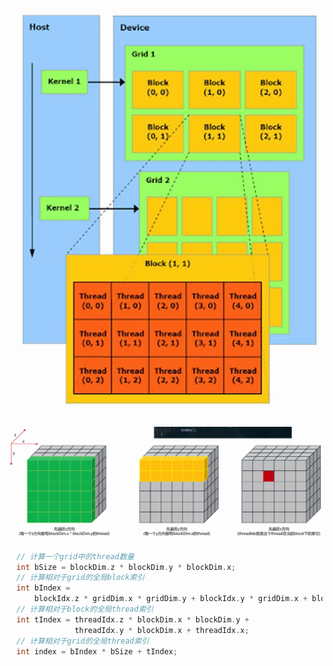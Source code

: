 ![image-20250504110859399](https://raw.githubusercontent.com/jl-sky/imageDatesets/master/2025/05/upgit_20250504_1746328139.png)

![image-20250504110928503](https://raw.githubusercontent.com/jl-sky/imageDatesets/master/2025/05/upgit_20250504_1746328168.png)



```c++
  // 计算一个grid中的thread数量
  int bSize = blockDim.z * blockDim.y * blockDim.x;
  // 计算相对于grid的全局block索引
  int bIndex =
      blockIdx.z * gridDim.x * gridDim.y + blockIdx.y * gridDim.x + blockIdx.x;
  // 计算相对于block的全局thread索引
  int tIndex = threadIdx.z * blockDim.x * blockDim.y +
               threadIdx.y * blockDim.x + threadIdx.x;
  // 计算相对于grid的全局thread索引
  int index = bIndex * bSize + tIndex;
```

